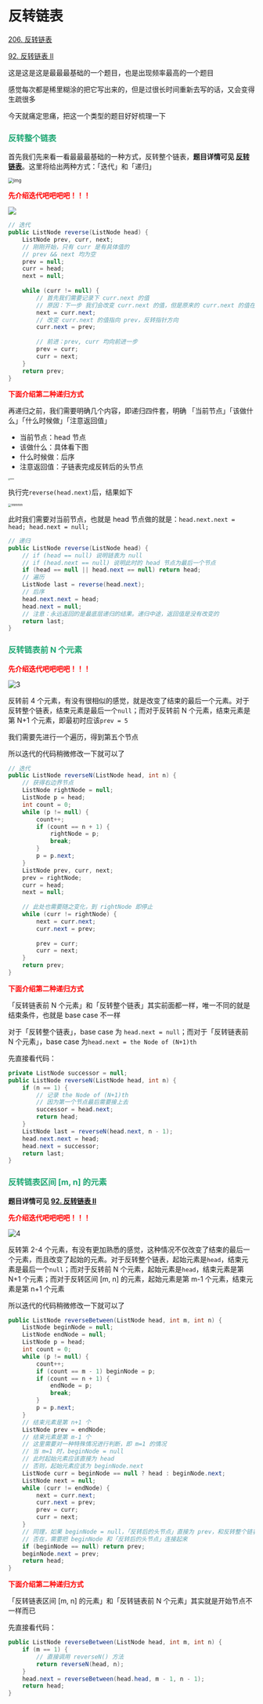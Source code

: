 # 反转链表





[206. 反转链表](https://leetcode-cn.com/problems/reverse-linked-list/)

[92. 反转链表 II](https://leetcode-cn.com/problems/reverse-linked-list-ii/)



这是这是这是最最最基础的一个题目，也是出现频率最高的一个题目

感觉每次都是稀里糊涂的把它写出来的，但是过很长时间重新去写的话，又会变得生疏很多

今天就痛定思痛，把这一个类型的题目好好梳理一下

### <font color=#1FA774>反转整个链表</font>

首先我们先来看一看最最最基础的一种方式，反转整个链表，**题目详情可见 [反转链表](https://leetcode-cn.com/problems/reverse-linked-list/)**。这里将给出两种方式：「迭代」和「递归」

<img src="https://cdn.jsdelivr.net/gh/LFool/image-hosting@master/20220406/1319221649222362otf6Yyrev1ex1.jpg" alt="img" style="zoom: 67%;" />

**<font color='red'>先介绍迭代吧吧吧吧！！！</font>**

<img src="https://cdn.jsdelivr.net/gh/LFool/image-hosting@master/20220406/1342401649223760Xdg.svg"/>

```java
// 迭代
public ListNode reverse(ListNode head) {
    ListNode prev, curr, next;
    // 刚刚开始，只有 curr 是有具体值的
    // prev && next 均为空
    prev = null;
    curr = head;
    next = null;
    
    while (curr != null) {
        // 首先我们需要记录下 curr.next 的值
        // 原因：下一步 我们会改变 curr.next 的值，但是原来的 curr.next 的值在后面依然会用到，所以需要记录一下
        next = curr.next;
        // 改变 curr.next 的值指向 prev，反转指针方向
        curr.next = prev;
        
        // 前进：prev, curr 均向前进一步
        prev = curr;
        curr = next;
    }
    return prev;
}
```

**<font color='red'>下面介绍第二种递归方式</font>**

再递归之前，我们需要明确几个内容，即递归四件套，明确 「当前节点」「该做什么」「什么时候做」「注意返回值」

- 当前节点：head 节点
- 该做什么：具体看下图
- 什么时候做：后序
- 注意返回值：子链表完成反转后的头节点

<img src="https://cdn.jsdelivr.net/gh/LFool/image-hosting@master/20220406/1309521649221792oIJLrMhhhh.jpg" alt="hhhh" style="zoom: 25%;" />

执行完`reverse(head.next)`后，结果如下

<img src="https://cdn.jsdelivr.net/gh/LFool/image-hosting@master/20220406/1314191649222059dRkDd3hhhhhhh.jpg" alt="hhhhhhh" style="zoom: 40%;" />

此时我们需要对当前节点，也就是 head 节点做的就是：`head.next.next = head; head.next = null;`

```java
// 递归
public ListNode reverse(ListNode head) {
    // if (head == null) 说明链表为 null
    // if (head.next == null) 说明此时的 head 节点为最后一个节点
    if (head == null || head.next == null) return head;
    // 遍历
    ListNode last = reverse(head.next);
    // 后序
    head.next.next = head;
    head.next = null;
    // 注意：永远返回的是最底层递归的结果。递归中途，返回值是没有改变的
    return last; 
}
```

### <font color=#1FA774>反转链表前 N 个元素</font>

**<font color='red'>先介绍迭代吧吧吧吧！！！</font>**

![3](https://cdn.jsdelivr.net/gh/LFool/image-hosting@master/20220406/1346031649223963YwmDY43.svg)

反转前 4 个元素，有没有很相似的感觉，就是改变了结束的最后一个元素。对于反转整个链表，结束元素是最后一个`null`；而对于反转前 N 个元素，结束元素是第 N+1 个元素，即最初时应该`prev = 5`

我们需要先进行一个遍历，得到第五个节点

所以迭代的代码稍微修改一下就可以了

```java
// 迭代
public ListNode reverseN(ListNode head, int n) {
    // 获得右边界节点
    ListNode rightNode = null;
    ListNode p = head;
    int count = 0;
    while (p != null) {
        count++;
        if (count == n + 1) {
            rightNode = p;
            break;
        }
        p = p.next;
    }
    ListNode prev, curr, next;
    prev = rightNode;
    curr = head;
    next = null;
    
    // 此处也需要随之变化，到 rightNode 即停止
    while (curr != rightNode) {
        next = curr.next;
        curr.next = prev;
        
        prev = curr;
        curr = next;
    }
    return prev;
}
```

**<font color='red'>下面介绍第二种递归方式</font>**

「反转链表前 N 个元素」和「反转整个链表」其实前面都一样，唯一不同的就是结束条件，也就是 base case 不一样

对于「反转整个链表」，base case 为 `head.next = null`；而对于「反转链表前 N 个元素」，base case 为`head.next = the Node of (N+1)th`

先直接看代码：

```java
private ListNode successor = null;
public ListNode reverseN(ListNode head, int n) {
    if (n == 1) {
        // 记录 the Node of (N+1)th
        // 因为第一个节点最后需要接上去
        successor = head.next;
        return head;
    }
    ListNode last = reverseN(head.next, n - 1);
    head.next.next = head;
    head.next = successor;
    return last;
}
```

### <font color=#1FA774>反转链表区间 [m, n] 的元素</font>

**题目详情可见 [92. 反转链表 II](https://leetcode-cn.com/problems/reverse-linked-list-ii/)**

**<font color='red'>先介绍迭代吧吧吧吧！！！</font>**

![4](https://cdn.jsdelivr.net/gh/LFool/image-hosting@master/20220406/13580216492246825ZcHFF4.svg)

反转第 2-4 个元素，有没有更加熟悉的感觉，这种情况不仅改变了结束的最后一个元素，而且改变了起始的元素。对于反转整个链表，起始元素是`head`，结束元素是最后一个`null`；而对于反转前 N 个元素，起始元素是`head`，结束元素是第 N+1 个元素；而对于反转区间 [m, n] 的元素，起始元素是第 m-1 个元素，结束元素是第 n+1 个元素

所以迭代的代码稍微修改一下就可以了

```java
public ListNode reverseBetween(ListNode head, int m, int n) {
    ListNode beginNode = null;
    ListNode endNode = null;
    ListNode p = head;
    int count = 0;
    while (p != null) {
        count++;
        if (count == m - 1) beginNode = p;
        if (count == n + 1) {
            endNode = p;
            break;
        }
        p = p.next;
    }
    // 结束元素是第 n+1 个
    ListNode prev = endNode;
    // 结束元素是第 m-1 个
    // 这里需要对一种特殊情况进行判断，即 m=1 的情况
    // 当 m=1 时，beginNode = null
    // 此时起始元素应该直接为 head
    // 否则，起始元素应该为 beginNode.next
    ListNode curr = beginNode == null ? head : beginNode.next;
    ListNode next = null;
    while (curr != endNode) {
        next = curr.next;
        curr.next = prev;
        prev = curr;
        curr = next;
    }
    // 同理，如果 beginNode = null，「反转后的头节点」直接为 prev，和反转整个链表同理
    // 否在，需要把 beginNode 和「反转后的头节点」连接起来
    if (beginNode == null) return prev;
    beginNode.next = prev;
    return head;
}
```

**<font color='red'>下面介绍第二种递归方式</font>**

「反转链表区间 [m, n] 的元素」和「反转链表前 N 个元素」其实就是开始节点不一样而已

先直接看代码：

```java
public ListNode reverseBetween(ListNode head, int m, int n) {
    if (m == 1) {
        // 直接调用 reverseN() 方法
        return reverseN(head, n);
    }
    head.next = reverseBetween(head.head, m - 1, n - 1);
    return head;
}
```

